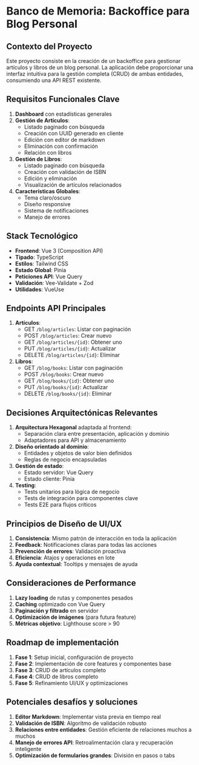 # Banco de Memoria: Backoffice para Blog Personal

## Contexto del Proyecto
Este proyecto consiste en la creación de un backoffice para gestionar artículos y libros de un blog personal. La aplicación debe proporcionar una interfaz intuitiva para la gestión completa (CRUD) de ambas entidades, consumiendo una API REST existente.

## Requisitos Funcionales Clave
1. **Dashboard** con estadísticas generales
2. **Gestión de Artículos**:
   - Listado paginado con búsqueda
   - Creación con UUID generado en cliente
   - Edición con editor de markdown
   - Eliminación con confirmación
   - Relación con libros
3. **Gestión de Libros**:
   - Listado paginado con búsqueda
   - Creación con validación de ISBN
   - Edición y eliminación
   - Visualización de artículos relacionados
4. **Características Globales**:
   - Tema claro/oscuro
   - Diseño responsive
   - Sistema de notificaciones
   - Manejo de errores

## Stack Tecnológico
- **Frontend**: Vue 3 (Composition API)
- **Tipado**: TypeScript
- **Estilos**: Tailwind CSS
- **Estado Global**: Pinia
- **Peticiones API**: Vue Query
- **Validación**: Vee-Validate + Zod
- **Utilidades**: VueUse

## Endpoints API Principales
1. **Artículos**:
   - GET `/blog/articles`: Listar con paginación
   - POST `/blog/articles`: Crear nuevo
   - GET `/blog/articles/{id}`: Obtener uno
   - PUT `/blog/articles/{id}`: Actualizar
   - DELETE `/blog/articles/{id}`: Eliminar
2. **Libros**:
   - GET `/blog/books`: Listar con paginación
   - POST `/blog/books`: Crear nuevo
   - GET `/blog/books/{id}`: Obtener uno
   - PUT `/blog/books/{id}`: Actualizar
   - DELETE `/blog/books/{id}`: Eliminar

## Decisiones Arquitectónicas Relevantes
1. **Arquitectura Hexagonal** adaptada al frontend:
   - Separación clara entre presentación, aplicación y dominio
   - Adaptadores para API y almacenamiento
2. **Diseño orientado al dominio**:
   - Entidades y objetos de valor bien definidos
   - Reglas de negocio encapsuladas
3. **Gestión de estado**: 
   - Estado servidor: Vue Query
   - Estado cliente: Pinia
4. **Testing**: 
   - Tests unitarios para lógica de negocio
   - Tests de integración para componentes clave
   - Tests E2E para flujos críticos

## Principios de Diseño de UI/UX
1. **Consistencia**: Mismo patrón de interacción en toda la aplicación
2. **Feedback**: Notificaciones claras para todas las acciones
3. **Prevención de errores**: Validación proactiva
4. **Eficiencia**: Atajos y operaciones en lote
5. **Ayuda contextual**: Tooltips y mensajes de ayuda

## Consideraciones de Performance
1. **Lazy loading** de rutas y componentes pesados
2. **Caching** optimizado con Vue Query
3. **Paginación y filtrado** en servidor
4. **Optimización de imágenes** (para futura feature)
5. **Métricas objetivo**: Lighthouse score > 90

## Roadmap de implementación
1. **Fase 1**: Setup inicial, configuración de proyecto
2. **Fase 2**: Implementación de core features y componentes base
3. **Fase 3**: CRUD de artículos completo
4. **Fase 4**: CRUD de libros completo
5. **Fase 5**: Refinamiento UI/UX y optimizaciones

## Potenciales desafíos y soluciones
1. **Editor Markdown**: Implementar vista previa en tiempo real
2. **Validación de ISBN**: Algoritmo de validación robusto
3. **Relaciones entre entidades**: Gestión eficiente de relaciones muchos a muchos
4. **Manejo de errores API**: Retroalimentación clara y recuperación inteligente
5. **Optimización de formularios grandes**: División en pasos o tabs
